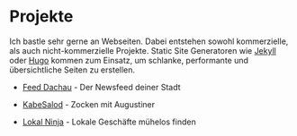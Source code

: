# Projekte

Ich bastle sehr gerne an Webseiten. Dabei entstehen sowohl kommerzielle, als auch nicht-kommerzielle Projekte. Static Site Generatoren wie [Jekyll](https://jekyllrb.com/) oder [Hugo](https://gohugo.io/) kommen zum Einsatz, um schlanke, performante und übersichtliche Seiten zu erstellen.

* [Feed Dachau](https://feed-dachau.de/) - Der Newsfeed deiner Stadt

* [KabeSalod](https://kabesalod.de/) - Zocken mit Augustiner

* [Lokal Ninja](https://lokal.ninja/) - Lokale Geschäfte mühelos finden

